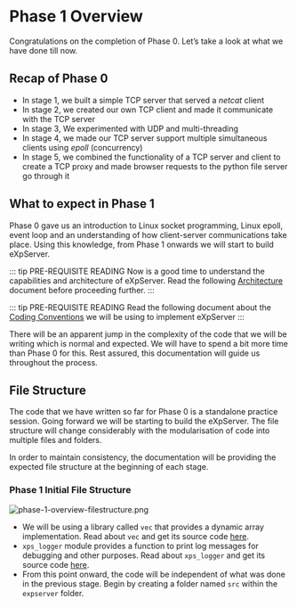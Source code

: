 # Phase 1 Overview

Congratulations on the completion of Phase 0. Let’s take a look at what we have done till now.

## Recap of Phase 0

- In stage 1, we built a simple TCP server that served a _netcat_ client
- In stage 2, we created our own TCP client and made it communicate with the TCP server
- In stage 3, We experimented with UDP and multi-threading
- In stage 4, we made our TCP server support multiple simultaneous clients using _epoll_ (concurrency)
- In stage 5, we combined the functionality of a TCP server and client to create a TCP proxy and made browser requests to the python file server go through it

## What to expect in Phase 1

Phase 0 gave us an introduction to Linux socket programming, Linux epoll, event loop and an understanding of how client-server communications take place. Using this knowledge, from Phase 1 onwards we will start to build eXpServer.

::: tip PRE-REQUISITE READING
Now is a good time to understand the capabilities and architecture of eXpServer. Read the following [Architecture](/guides/resources/architecture) document before proceeding further.
:::

::: tip PRE-REQUISITE READING
Read the following document about the [Coding Conventions](/guides/resources/coding-conventions) we will be using to implement eXpServer
:::

There will be an apparent jump in the complexity of the code that we will be writing which is normal and expected. We will have to spend a bit more time than Phase 0 for this. Rest assured, this documentation will guide us throughout the process.

## File Structure

The code that we have written so far for Phase 0 is a standalone practice session. Going forward we will be starting to build the eXpServer. The file structure will change considerably with the modularisation of code into multiple files and folders.

In order to maintain consistency, the documentation will be providing the expected file structure at the beginning of each stage.

### Phase 1 Initial File Structure

![phase-1-overview-filestructure.png](/assets/phase-1-overview/filestructure.png)

- We will be using a library called `vec` that provides a dynamic array implementation. Read about `vec` and get its source code [here](/guides/references/vec).
- `xps_logger` module provides a function to print log messages for debugging and other purposes. Read about `xps_logger` and get its source code [here](/guides/references/xps_logger).
- From this point onward, the code will be independent of what was done in the previous stage. Begin by creating a folder named `src` within the `expserver` folder.
